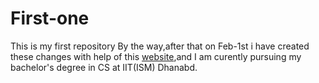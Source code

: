 # First-one
This is my first repository
By the way,after that on Feb-1st i have created these changes with help of this [website](https://guides.github.com/activities/hello-world/),and I am curently pursuing my bachelor's degree in CS at IIT(ISM) Dhanabd.
